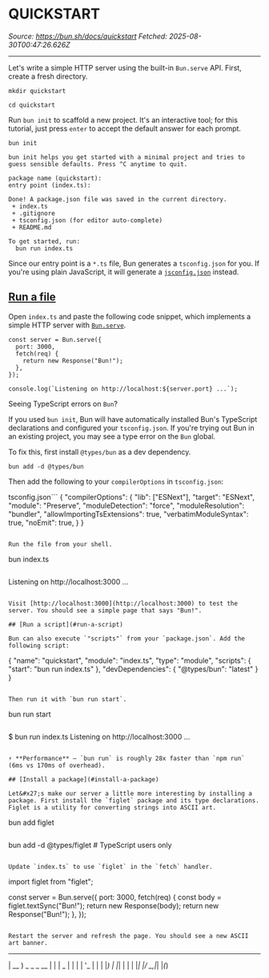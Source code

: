 # QUICKSTART

*Source: https://bun.sh/docs/quickstart*
*Fetched: 2025-08-30T00:47:26.626Z*

---

Let&#x27;s write a simple HTTP server using the built-in `Bun.serve` API. First, create a fresh directory.

```
mkdir quickstart
```

```
cd quickstart
```

Run `bun init` to scaffold a new project. It&#x27;s an interactive tool; for this tutorial, just press `enter` to accept the default answer for each prompt.

```
bun init
```

```
bun init helps you get started with a minimal project and tries to
guess sensible defaults. Press ^C anytime to quit.

package name (quickstart):
entry point (index.ts):

Done! A package.json file was saved in the current directory.
 + index.ts
 + .gitignore
 + tsconfig.json (for editor auto-complete)
 + README.md

To get started, run:
  bun run index.ts
```

Since our entry point is a `*.ts` file, Bun generates a `tsconfig.json` for you. If you&#x27;re using plain JavaScript, it will generate a [`jsconfig.json`](https://code.visualstudio.com/docs/languages/jsconfig) instead.

## [Run a file](#run-a-file)

Open `index.ts` and paste the following code snippet, which implements a simple HTTP server with [`Bun.serve`](https://bun.com/docs/api/http).

```
const server = Bun.serve({
  port: 3000,
  fetch(req) {
    return new Response("Bun!");
  },
});

console.log(`Listening on http://localhost:${server.port} ...`);

```

Seeing TypeScript errors on `Bun`?

If you used `bun init`, Bun will have automatically installed Bun&#x27;s TypeScript declarations and configured your `tsconfig.json`. If you&#x27;re trying out Bun in an existing project, you may see a type error on the `Bun` global.

To fix this, first install `@types/bun` as a dev dependency.

```
bun add -d @types/bun
```

Then add the following to your `compilerOptions` in `tsconfig.json`:

tsconfig.json```
{
  "compilerOptions": {
    "lib": ["ESNext"],
    "target": "ESNext",
    "module": "Preserve",
    "moduleDetection": "force",
    "moduleResolution": "bundler",
    "allowImportingTsExtensions": true,
    "verbatimModuleSyntax": true,
    "noEmit": true,
  }
}

```

Run the file from your shell.

```
bun index.ts
```

```
Listening on http://localhost:3000 ...
```

Visit [http://localhost:3000](http://localhost:3000) to test the server. You should see a simple page that says "Bun!".

## [Run a script](#run-a-script)

Bun can also execute `"scripts"` from your `package.json`. Add the following script:

```
{
  "name": "quickstart",
  "module": "index.ts",
  "type": "module",
  "scripts": {
    "start": "bun run index.ts"
  },
  "devDependencies": {
    "@types/bun": "latest"
  }
}
```

Then run it with `bun run start`.

```
bun run start
```

```
  $ bun run index.ts
  Listening on http://localhost:3000 ...
```

⚡️ **Performance** — `bun run` is roughly 28x faster than `npm run` (6ms vs 170ms of overhead).

## [Install a package](#install-a-package)

Let&#x27;s make our server a little more interesting by installing a package. First install the `figlet` package and its type declarations. Figlet is a utility for converting strings into ASCII art.

```
bun add figlet
```

```
bun add -d @types/figlet # TypeScript users only
```

Update `index.ts` to use `figlet` in the `fetch` handler.

```
import figlet from "figlet";

const server = Bun.serve({
  port: 3000,
  fetch(req) {
    const body = figlet.textSync("Bun!");
    return new Response(body);
    return new Response("Bun!");
  },
});
```

Restart the server and refresh the page. You should see a new ASCII art banner.

```
  ____              _
 | __ ) _   _ _ __ | |
 |  _ \| | | | '_ \| |
 | |_) | |_| | | | |_|
 |____/ \__,_|_| |_(_)

```